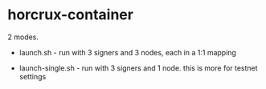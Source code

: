 # horcrux-container

2 modes.
* launch.sh - run with 3 signers and 3 nodes, each in a 1:1 mapping

* launch-single.sh - run with 3 signers and 1 node. this is more for testnet settings